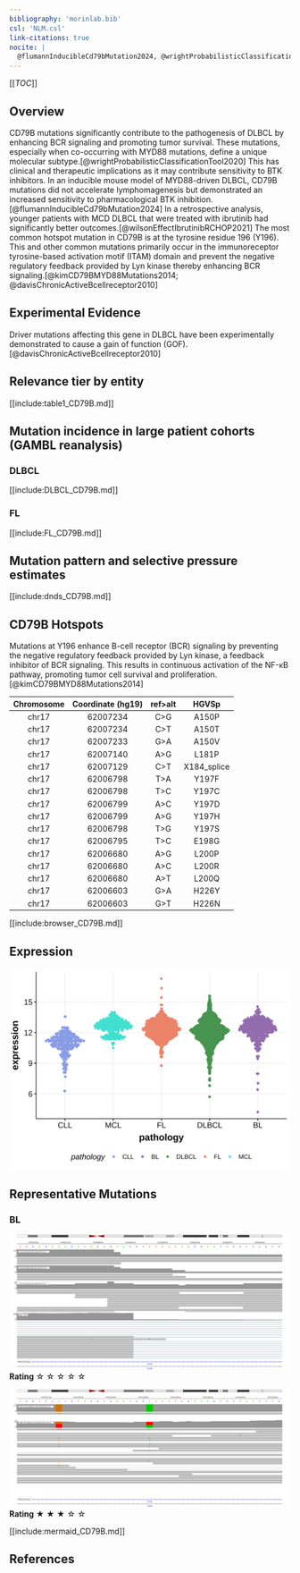 ```yaml
---
bibliography: 'morinlab.bib'
csl: 'NLM.csl'
link-citations: true
nocite: |
  @flumannInducibleCd79bMutation2024, @wrightProbabilisticClassificationTool2020, @morinFrequentMutationHistonemodifying2011, @davisChronicActiveBcellreceptor2010, @wilsonEffectIbrutinibRCHOP2021, @kimCD79BMYD88Mutations2014, @paneaWholeGenomeLandscape2019, 
---
```

[[_TOC_]]

## Overview
CD79B mutations significantly contribute to the pathogenesis of DLBCL by enhancing BCR signaling and promoting tumor survival. 
These mutations, especially when co-occurring with MYD88 mutations, define a unique molecular subtype.[@wrightProbabilisticClassificationTool2020] 
This has clinical and therapeutic implications as it may contribute sensitivity to BTK inhibitors. 
In an inducible mouse model of MYD88-driven DLBCL, CD79B mutations did not accelerate lymphomagenesis but demonstrated an increased sensitivity to pharmacological BTK inhibition.[@flumannInducibleCd79bMutation2024] 
In a retrospective analysis, younger patients with MCD DLBCL that were treated with ibrutinib had significantly better outcomes.[@wilsonEffectIbrutinibRCHOP2021]
The most common hotspot mutation in CD79B is at the tyrosine residue 196 (Y196). 
This and other common mutations primarily occur in the immunoreceptor tyrosine-based activation motif (ITAM) domain and prevent the negative regulatory feedback provided by Lyn kinase thereby enhancing BCR signaling.[@kimCD79BMYD88Mutations2014; @davisChronicActiveBcellreceptor2010]



## Experimental Evidence

Driver mutations affecting this gene in DLBCL have been experimentally demonstrated to cause a gain of function (GOF).[@davisChronicActiveBcellreceptor2010]

## Relevance tier by entity

[[include:table1_CD79B.md]]

## Mutation incidence in large patient cohorts (GAMBL reanalysis)

### DLBCL
[[include:DLBCL_CD79B.md]]

### FL
[[include:FL_CD79B.md]]

## Mutation pattern and selective pressure estimates

[[include:dnds_CD79B.md]]

## CD79B Hotspots

Mutations at Y196 enhance B-cell receptor (BCR) signaling by preventing the negative regulatory feedback provided by Lyn kinase, a feedback inhibitor of BCR signaling. This results in continuous activation of the NF-κB pathway, promoting tumor cell survival and proliferation.[@kimCD79BMYD88Mutations2014]

| Chromosome |Coordinate (hg19) | ref>alt | HGVSp | 
 | :---:| :---: | :--: | :---: |
| chr17 | 62007234 | C>G | A150P |
| chr17 | 62007234 | C>T | A150T |
| chr17 | 62007233 | G>A | A150V |
| chr17 | 62007140 | A>G | L181P |
| chr17 | 62007129 | C>T | X184_splice |
| chr17 | 62006798 | T>A | Y197F |
| chr17 | 62006798 | T>C | Y197C |
| chr17 | 62006799 | A>C | Y197D |
| chr17 | 62006799 | A>G | Y197H |
| chr17 | 62006798 | T>G | Y197S |
| chr17 | 62006795 | T>C | E198G |
| chr17 | 62006680 | A>G | L200P |
| chr17 | 62006680 | A>C | L200R |
| chr17 | 62006680 | A>T | L200Q |
| chr17 | 62006603 | G>A | H226Y |
| chr17 | 62006603 | G>T | H226N |

[[include:browser_CD79B.md]]

## Expression
![](images/gene_expression/CD79B_by_pathology.svg)

## Representative Mutations

### BL

![](primary/Panea_CD79B.svg)
**Rating**
&star; &star; &star; &star; &star;

![](primary/Panea_CD79B_2.svg)
**Rating**
&starf; &starf; &starf; &star; &star;


[[include:mermaid_CD79B.md]]

## References
<!-- ORIGIN: morinFrequentMutationHistonemodifying2011 -->
<!-- DLBCL: morinFrequentMutationHistonemodifying2011 -->
<!-- BL: paneaWholeGenomeLandscape2019 -->
